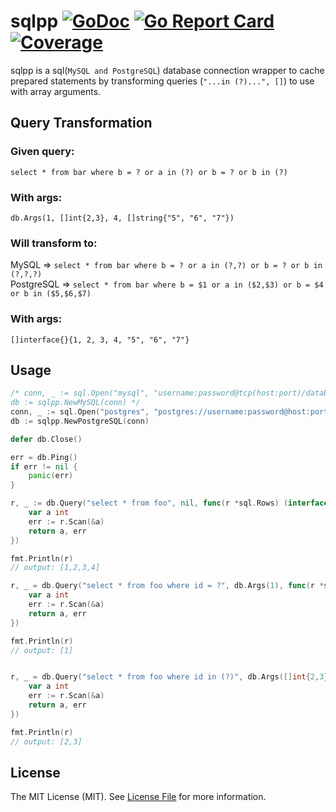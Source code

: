 # sqlpp [![GoDoc](https://godoc.org/github.com/nzmprlr/sqlpp?status.svg)](http://godoc.org/github.com/nzmprlr/sqlpp) [![Go Report Card](https://goreportcard.com/badge/github.com/nzmprlr/sqlpp)](https://goreportcard.com/report/github.com/nzmprlr/sqlpp) [![Coverage](http://gocover.io/_badge/github.com/nzmprlr/sqlpp)](http://gocover.io/github.com/nzmprlr/sqlpp)

sqlpp is a sql(`MySQL and PostgreSQL`) database connection wrapper to cache prepared statements by transforming queries (`"...in (?)...", []`) to use with array arguments.

## Query Transformation
### Given query:
 `select * from bar where b = ? or a in (?) or b = ? or b in (?)` 
 ### With args: 
 `db.Args(1, []int{2,3}, 4, []string{"5", "6", "7"})` 
 
 ### Will transform to:
 MySQL => `select * from bar where b = ? or a in (?,?) or b = ? or b in (?,?,?)`<br> PostgreSQL => `select * from bar where b = $1 or a in ($2,$3) or b = $4 or b in ($5,$6,$7)`
 ### With args:
 `[]interface{}{1, 2, 3, 4, "5", "6", "7"}`
<br>
## Usage

``` go
/* conn, _ := sql.Open("mysql", "username:password@tcp(host:port)/database")
db := sqlpp.NewMySQL(conn) */
conn, _ := sql.Open("postgres", "postgres://username:password@host:port/database?sslmode=disable")
db := sqlpp.NewPostgreSQL(conn)

defer db.Close()

err = db.Ping()
if err != nil {
    panic(err)
}

r, _ := db.Query("select * from foo", nil, func(r *sql.Rows) (interface{}, error) {
    var a int
    err := r.Scan(&a)
    return a, err
})

fmt.Println(r)
// output: [1,2,3,4]

r, _ = db.Query("select * from foo where id = ?", db.Args(1), func(r *sql.Rows) (interface{}, error) {
    var a int
    err := r.Scan(&a)
    return a, err
})

fmt.Println(r)
// output: [1]


r, _ = db.Query("select * from foo where id in (?)", db.Args([]int{2,3}), func(r *sql.Rows) (interface{}, error) {
    var a int
    err := r.Scan(&a)
    return a, err
})

fmt.Println(r)
// output: [2,3]
```

## License

The MIT License (MIT). See [License File](LICENSE) for more information.
